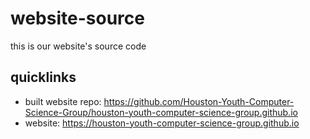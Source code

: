 # website-source

this is our website's source code

## quicklinks

 - built website repo: https://github.com/Houston-Youth-Computer-Science-Group/houston-youth-computer-science-group.github.io
 - website: https://houston-youth-computer-science-group.github.io
